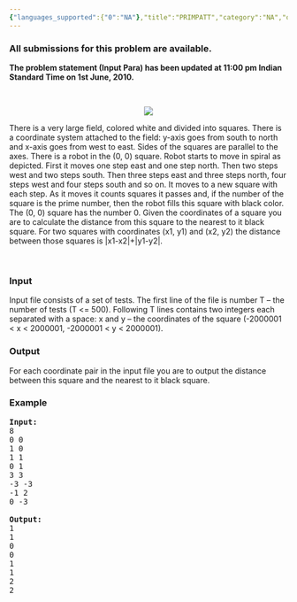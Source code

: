 ```yaml
---
{"languages_supported":{"0":"NA"},"title":"PRIMPATT","category":"NA","old_version":true,"problem_code":"PRIMPATT","tags":{"0":"NA"},"layout":"problem"}
---
```


<h3> All submissions for this problem are available. </h3><p><b>The problem statement (Input Para) has been updated at 11:00 pm Indian Standard Time on 1st June, 2010. </b></p>
<p> </p>
<div id="prime_patt" align="center"><img src="https://www.spoj.pl/content/spookycookie:spiral" /></div>
<p>There is a very large field, colored white and divided into squares. There is a coordinate system attached to the field: y-axis goes from south to north and x-axis goes from west to east. Sides of the squares are parallel to the axes. There is a robot in the (0, 0) square. Robot starts to move in spiral as depicted. First it moves one step east and one step north. Then two steps west and two steps south. Then three steps east and three steps north, four steps west and four steps south and so on. It moves to a new square with each step. As it moves it counts squares it passes and, if the number of the square is the prime number, then the robot fills this square with black color. The (0, 0) square has the number 0. Given the coordinates of a square you are to calculate the distance from this square to the nearest to it black square. For two squares with coordinates (x1, y1) and (x2, y2) the distance between those squares is |x1-x2|+|y1-y2|.</p>
<p> </p>
<div></div>
<h3>Input</h3>
<p>Input file consists of a set of tests. The first line of the file is number T – the number of tests (T &lt;= 500). Following T lines contains two integers each separated with a space: x and y – the coordinates of the square (-2000001 &lt; x &lt; 2000001, -2000001 &lt; y &lt; 2000001).</p>
<h3>Output</h3>
<p>For each coordinate pair in the input file you are to output the distance between this square and the nearest to it black square.</p>
<h3>Example</h3>
<pre><b>Input:</b><br />8<br />0 0<br />1 0<br />1 1<br />0 1<br />3 3<br />-3 -3<br />-1 2<br />0 -3<br /><br /><b>Output:</b><br />1<br />1<br />0<br />0<br />1<br />1<br />2<br />2<br /><br /></pre>
<p></p>    